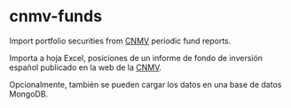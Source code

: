 # cnmv-funds
Import portfolio securities from [CNMV](http://cnmv.es/portal/home.aspx) periodic fund reports.

Importa a hoja Excel, posiciones de un informe de fondo de inversión español publicado en la web de la [CNMV](http://cnmv.es/portal/home.aspx).

Opcionalmente, también se pueden cargar los datos en una base de datos MongoDB.
